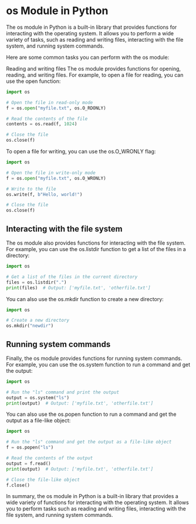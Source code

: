 # os Module in Python
The os module in Python is a built-in library that provides functions for interacting with the operating system. It allows you to perform a wide variety of tasks, such as reading and writing files, interacting with the file system, and running system commands.

Here are some common tasks you can perform with the os module:

Reading and writing files
The os module provides functions for opening, reading, and writing files. For example, to open a file for reading, you can use the open function:

```python
import os

# Open the file in read-only mode
f = os.open("myfile.txt", os.O_RDONLY)

# Read the contents of the file
contents = os.read(f, 1024)

# Close the file
os.close(f)
```
To open a file for writing, you can use the os.O_WRONLY flag:

```python
import os

# Open the file in write-only mode
f = os.open("myfile.txt", os.O_WRONLY)

# Write to the file
os.write(f, b"Hello, world!")

# Close the file
os.close(f)
```
## Interacting with the file system
The os module also provides functions for interacting with the file system. For example, you can use the os.listdir function to get a list of the files in a directory:

```python
import os

# Get a list of the files in the current directory
files = os.listdir(".")
print(files)  # Output: ['myfile.txt', 'otherfile.txt']
```
You can also use the os.mkdir function to create a new directory:

```python
import os

# Create a new directory
os.mkdir("newdir")
```
## Running system commands
Finally, the os module provides functions for running system commands. For example, you can use the os.system function to run a command and get the output:

```python
import os

# Run the "ls" command and print the output
output = os.system("ls")
print(output)  # Output: ['myfile.txt', 'otherfile.txt']
```
You can also use the os.popen function to run a command and get the output as a file-like object:

```python
import os

# Run the "ls" command and get the output as a file-like object
f = os.popen("ls")

# Read the contents of the output
output = f.read()
print(output)  # Output: ['myfile.txt', 'otherfile.txt']

# Close the file-like object
f.close()
```
In summary, the os module in Python is a built-in library that provides a wide variety of functions for interacting with the operating system. It allows you to perform tasks such as reading and writing files, interacting with the file system, and running system commands.
